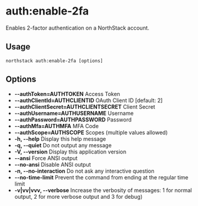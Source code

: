 # auth:enable-2fa

Enables 2-factor authentication on a NorthStack account.

## Usage
`northstack auth:enable-2fa [options]`

## Options
* **--authToken=AUTHTOKEN**
  Access Token
* **--authClientId=AUTHCLIENTID**
  OAuth Client ID [default: 2]
* **--authClientSecret=AUTHCLIENTSECRET**
  Client Secret
* **--authUsername=AUTHUSERNAME**
  Username
* **--authPassword=AUTHPASSWORD**
  Password
* **--authMfa=AUTHMFA**
  MFA Code
* **--authScope=AUTHSCOPE**
  Scopes (multiple values allowed)
* **-h, --help**
  Display this help message
* **-q, --quiet**
  Do not output any message
* **-V, --version**
  Display this application version
* **--ansi**
  Force ANSI output
* **--no-ansi**
  Disable ANSI output
* **-n, --no-interaction**
  Do not ask any interactive question
* **--no-time-limit**
  Prevent the command from ending at the regular time limit
* **-v|vv|vvv, --verbose**
  Increase the verbosity of messages: 1 for normal output, 2 for more verbose output and 3 for debug)
